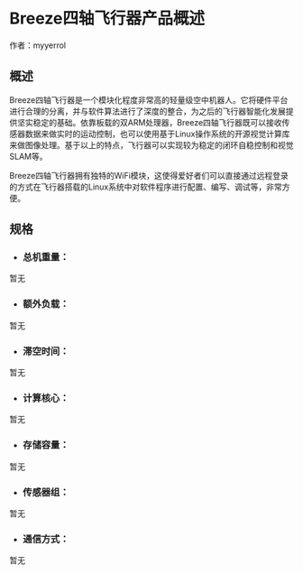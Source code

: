 # Breeze四轴飞行器产品概述

作者：myyerrol

## 概述
Breeze四轴飞行器是一个模块化程度非常高的轻量级空中机器人。它将硬件平台进行合理的分离，并与软件算法进行了深度的整合，为之后的飞行器智能化发展提供坚实稳定的基础。依靠板载的双ARM处理器，Breeze四轴飞行器既可以接收传感器数据来做实时的运动控制，也可以使用基于Linux操作系统的开源视觉计算库来做图像处理。基于以上的特点，飞行器可以实现较为稳定的闭环自稳控制和视觉SLAM等。

Breeze四轴飞行器拥有独特的WiFi模块，这使得爱好者们可以直接通过远程登录的方式在飞行器搭载的Linux系统中对软件程序进行配置、编写、调试等，非常方便。

## 规格
- ### 总机重量：
暂无

- ### 额外负载：
暂无

- ### 滞空时间：
暂无

- ### 计算核心：
暂无

- ### 存储容量：
暂无

- ### 传感器组：
暂无

- ### 通信方式：
暂无
